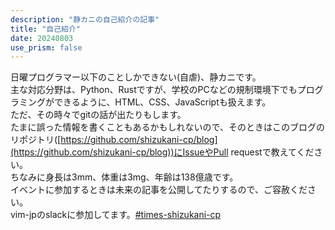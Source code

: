 ```yaml
---
description: "静カニの自己紹介の記事"
title: "自己紹介"
date: 20240803
use_prism: false
---
```

日曜プログラマー以下のことしかできない(自虐)、静カニです。  
主な対応分野は、Python、Rustですが、学校のPCなどの規制環境下でもプログラミングができるように、HTML、CSS、JavaScriptも扱えます。  
ただ、その時々でgitの話が出たりもします。  
たまに誤った情報を書くこともあるかもしれないので、そのときはこのブログのリポジトリ([https://github.com/shizukani-cp/blog](https://github.com/shizukani-cp/blog))にIssueやPull requestで教えてください。  
ちなみに身長は3mm、体重は3mg、年齢は138億歳です。  
イベントに参加するときは未来の記事を公開してたりするので、ご容赦ください。  
vim-jpのslackに参加してます。[#times-shizukani-cp](https://app.slack.com/client/T03C4RC8V/C087RBB9HB3)
